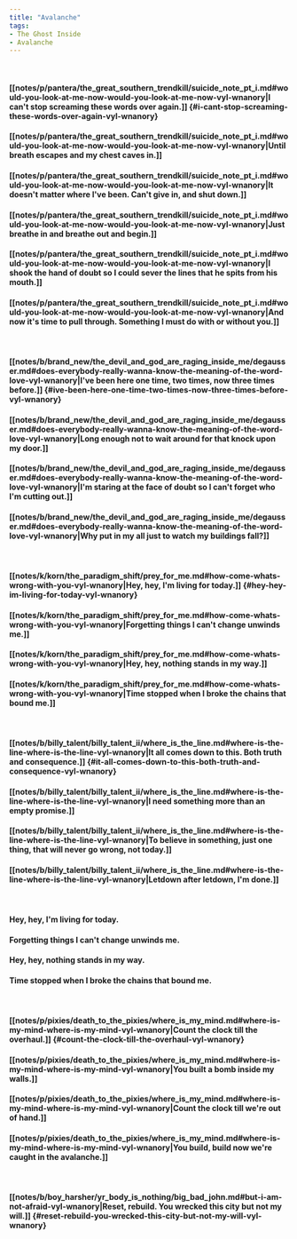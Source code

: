 ```yaml
---
title: "Avalanche"
tags:
- The Ghost Inside
- Avalanche
---
```

&nbsp;
#### [[notes/p/pantera/the_great_southern_trendkill/suicide_note_pt_i.md#would-you-look-at-me-now-would-you-look-at-me-now-vyl-wnanory|I can't stop screaming these words over again.]] {#i-cant-stop-screaming-these-words-over-again-vyl-wnanory}
#### [[notes/p/pantera/the_great_southern_trendkill/suicide_note_pt_i.md#would-you-look-at-me-now-would-you-look-at-me-now-vyl-wnanory|Until breath escapes and my chest caves in.]]
#### [[notes/p/pantera/the_great_southern_trendkill/suicide_note_pt_i.md#would-you-look-at-me-now-would-you-look-at-me-now-vyl-wnanory|It doesn't matter where I've been. Can't give in, and shut down.]]
#### [[notes/p/pantera/the_great_southern_trendkill/suicide_note_pt_i.md#would-you-look-at-me-now-would-you-look-at-me-now-vyl-wnanory|Just breathe in and breathe out and begin.]]
#### [[notes/p/pantera/the_great_southern_trendkill/suicide_note_pt_i.md#would-you-look-at-me-now-would-you-look-at-me-now-vyl-wnanory|I shook the hand of doubt so I could sever the lines that he spits from his mouth.]]
#### [[notes/p/pantera/the_great_southern_trendkill/suicide_note_pt_i.md#would-you-look-at-me-now-would-you-look-at-me-now-vyl-wnanory|And now it's time to pull through. Something I must do with or without you.]]
&nbsp;
#### [[notes/b/brand_new/the_devil_and_god_are_raging_inside_me/degausser.md#does-everybody-really-wanna-know-the-meaning-of-the-word-love-vyl-wnanory|I've been here one time, two times, now three times before.]] {#ive-been-here-one-time-two-times-now-three-times-before-vyl-wnanory}
#### [[notes/b/brand_new/the_devil_and_god_are_raging_inside_me/degausser.md#does-everybody-really-wanna-know-the-meaning-of-the-word-love-vyl-wnanory|Long enough not to wait around for that knock upon my door.]]
#### [[notes/b/brand_new/the_devil_and_god_are_raging_inside_me/degausser.md#does-everybody-really-wanna-know-the-meaning-of-the-word-love-vyl-wnanory|I'm staring at the face of doubt so I can't forget who I'm cutting out.]]
#### [[notes/b/brand_new/the_devil_and_god_are_raging_inside_me/degausser.md#does-everybody-really-wanna-know-the-meaning-of-the-word-love-vyl-wnanory|Why put in my all just to watch my buildings fall?]]
&nbsp;
#### [[notes/k/korn/the_paradigm_shift/prey_for_me.md#how-come-whats-wrong-with-you-vyl-wnanory|Hey, hey, I'm living for today.]] {#hey-hey-im-living-for-today-vyl-wnanory}
#### [[notes/k/korn/the_paradigm_shift/prey_for_me.md#how-come-whats-wrong-with-you-vyl-wnanory|Forgetting things I can't change unwinds me.]]
#### [[notes/k/korn/the_paradigm_shift/prey_for_me.md#how-come-whats-wrong-with-you-vyl-wnanory|Hey, hey, nothing stands in my way.]]
#### [[notes/k/korn/the_paradigm_shift/prey_for_me.md#how-come-whats-wrong-with-you-vyl-wnanory|Time stopped when I broke the chains that bound me.]]
&nbsp;
#### [[notes/b/billy_talent/billy_talent_ii/where_is_the_line.md#where-is-the-line-where-is-the-line-vyl-wnanory|It all comes down to this. Both truth and consequence.]] {#it-all-comes-down-to-this-both-truth-and-consequence-vyl-wnanory}
#### [[notes/b/billy_talent/billy_talent_ii/where_is_the_line.md#where-is-the-line-where-is-the-line-vyl-wnanory|I need something more than an empty promise.]]
#### [[notes/b/billy_talent/billy_talent_ii/where_is_the_line.md#where-is-the-line-where-is-the-line-vyl-wnanory|To believe in something, just one thing, that will never go wrong, not today.]]
#### [[notes/b/billy_talent/billy_talent_ii/where_is_the_line.md#where-is-the-line-where-is-the-line-vyl-wnanory|Letdown after letdown, I'm done.]]
&nbsp;
#### Hey, hey, I'm living for today.
#### Forgetting things I can't change unwinds me.
#### Hey, hey, nothing stands in my way.
#### Time stopped when I broke the chains that bound me.
&nbsp;
#### [[notes/p/pixies/death_to_the_pixies/where_is_my_mind.md#where-is-my-mind-where-is-my-mind-vyl-wnanory|Count the clock till the overhaul.]] {#count-the-clock-till-the-overhaul-vyl-wnanory}
#### [[notes/p/pixies/death_to_the_pixies/where_is_my_mind.md#where-is-my-mind-where-is-my-mind-vyl-wnanory|You built a bomb inside my walls.]]
#### [[notes/p/pixies/death_to_the_pixies/where_is_my_mind.md#where-is-my-mind-where-is-my-mind-vyl-wnanory|Count the clock till we're out of hand.]]
#### [[notes/p/pixies/death_to_the_pixies/where_is_my_mind.md#where-is-my-mind-where-is-my-mind-vyl-wnanory|You build, build now we're caught in the avalanche.]]
&nbsp;
#### [[notes/b/boy_harsher/yr_body_is_nothing/big_bad_john.md#but-i-am-not-afraid-vyl-wnanory|Reset, rebuild. You wrecked this city but not my will.]] {#reset-rebuild-you-wrecked-this-city-but-not-my-will-vyl-wnanory}
